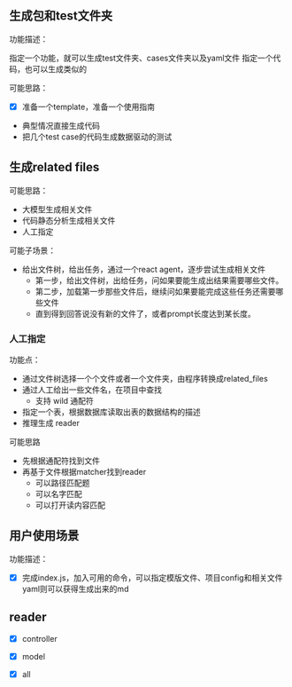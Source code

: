 ## 生成包和test文件夹

功能描述：

指定一个功能，就可以生成test文件夹、cases文件夹以及yaml文件
指定一个代码，也可以生成类似的

可能思路：
- [x] 准备一个template，准备一个使用指南
- 典型情况直接生成代码
- 把几个test case的代码生成数据驱动的测试

## 生成related files

可能思路：

- 大模型生成相关文件
- 代码静态分析生成相关文件
- 人工指定

可能子场景：

- 给出文件树，给出任务，通过一个react agent，逐步尝试生成相关文件
  - 第一步，给出文件树，出给任务，问如果要能生成出结果需要哪些文件。
  - 第二步，加载第一步那些文件后，继续问如果要能完成这些任务还需要哪些文件
  - 直到得到回答说没有新的文件了，或者prompt长度达到某长度。

### 人工指定

功能点：
  - 通过文件树选择一个个文件或者一个文件夹，由程序转换成related_files
  - 通过人工给出一些文件名，在项目中查找
    - 支持 wild 通配符
  - 指定一个表，根据数据库读取出表的数据结构的描述
  - 推理生成 reader

可能思路

- 先根据通配符找到文件
- 再基于文件根据matcher找到reader
  - 可以路径匹配题
  - 可以名字匹配
  - 可以打开读内容匹配

## 用户使用场景

功能描述：

- [x] 完成index.js，加入可用的命令，可以指定模版文件、项目config和相关文件yaml则可以获得生成出来的md


## reader

- [x] controller
- [x] model
- [x] all

